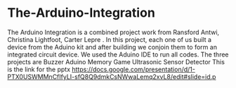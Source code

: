 # The-Arduino-Integration
The Arduino Integration is a combined project work from Ransford Antwi, Christina Lightfoot, Carter Lepre . In this project, each one of us built a device from the Aduino kit and after building we conjoin them to form an integrated circuit device. We used the Aduino IDE to run all codes. The three projects are
Buzzer
Aduino Memory Game
Ultrasonic Sensor Detector
This is the link for the pptx
https://docs.google.com/presentation/d/1-PTX0USWMMnCfIfyLI-sfQ8Q9dmkCsNWwaLemq2xvL8/edit#slide=id.p
